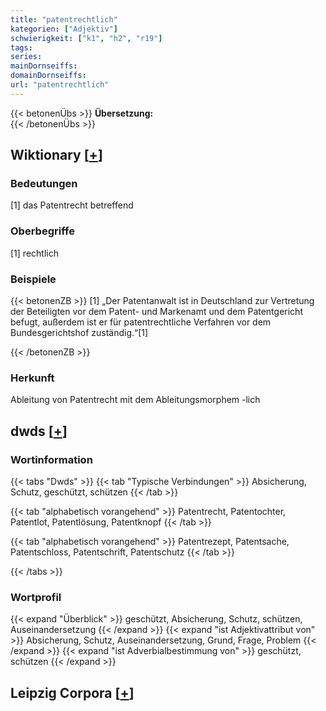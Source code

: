 ```yaml
---
title: "patentrechtlich"
kategorien: ["Adjektiv"]
schwierigkeit: ["k1", "h2", "r19"]
tags:
series:
mainDornseiffs:
domainDornseiffs:
url: "patentrechtlich"
---
```


{{< betonenÜbs >}}
**Übersetzung:**  
{{< /betonenÜbs >}}

## Wiktionary [[+](https://de.wiktionary.org/wiki/patentrechtlich)]

### Bedeutungen
[1] das Patentrecht betreffend  

### Oberbegriffe
[1] rechtlich  

### Beispiele
{{< betonenZB >}}
[1] „Der Patentanwalt ist in Deutschland zur Vertretung der Beteiligten vor dem Patent- und Markenamt und dem Patentgericht befugt, außerdem ist er für patentrechtliche Verfahren vor dem Bundesgerichtshof zuständig.“[1]  

{{< /betonenZB >}}
### Herkunft
Ableitung von Patentrecht mit dem Ableitungsmorphem -lich  



## dwds [[+](https://www.dwds.de/wb/patentrechtlich)]

### Wortinformation
{{< tabs "Dwds" >}}
{{< tab "Typische Verbindungen" >}}
Absicherung, Schutz, geschützt, schützen
{{< /tab >}}

{{< tab "alphabetisch vorangehend" >}}
Patentrecht, Patentochter, Patentlot, Patentlösung, Patentknopf
{{< /tab >}}

{{< tab "alphabetisch vorangehend" >}}
Patentrezept, Patentsache, Patentschloss, Patentschrift, Patentschutz
{{< /tab >}}

{{< /tabs >}}

### Wortprofil
{{< expand "Überblick" >}} geschützt, Absicherung, Schutz, schützen, Auseinandersetzung {{< /expand >}}
{{< expand "ist Adjektivattribut von" >}} Absicherung, Schutz, Auseinandersetzung, Grund, Frage, Problem {{< /expand >}}
{{< expand "ist Adverbialbestimmung von" >}} geschützt, schützen {{< /expand >}}

## Leipzig Corpora [[+](https://corpora.uni-leipzig.de/en/res?word=patentrechtlich&corpusId=deu_newscrawl-public_2018)]

